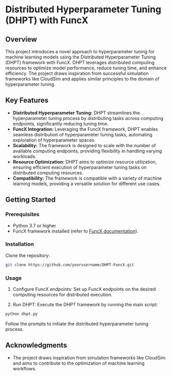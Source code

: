 # Distributed Hyperparameter Tuning (DHPT) with FuncX

## Overview

This project introduces a novel approach to hyperparameter tuning for machine learning models using the Distributed Hyperparameter Tuning (DHPT) framework with FuncX. DHPT leverages distributed computing resources to optimize model performance, reduce tuning time, and enhance efficiency. The project draws inspiration from successful simulation frameworks like CloudSim and applies similar principles to the domain of hyperparameter tuning.

## Key Features

- **Distributed Hyperparameter Tuning:** DHPT streamlines the hyperparameter tuning process by distributing tasks across computing endpoints, significantly reducing tuning time.
- **FuncX Integration:** Leveraging the FuncX framework, DHPT enables seamless distribution of hyperparameter tuning tasks, automating exploration of hyperparameter spaces.
- **Scalability:** The framework is designed to scale with the number of available computing endpoints, providing flexibility in handling varying workloads.
- **Resource Optimization:** DHPT aims to optimize resource utilization, ensuring efficient execution of hyperparameter tuning tasks on distributed computing resources.
- **Compatibility:** The framework is compatible with a variety of machine learning models, providing a versatile solution for different use cases.

## Getting Started

### Prerequisites

- Python 3.7 or higher
- FuncX framework installed (refer to [FuncX documentation](https://funcx.org/)).

### Installation

Clone the repository:

```bash
git clone https://github.com/yourusername/DHPT-FuncX.git

```

### Usage

1. Configure FuncX endpoints: Set up FuncX endpoints on the desired computing resources for distributed execution.

2. Run DHPT: Execute the DHPT framework by running the main script:

```bash
python dhpt.py
```

Follow the prompts to initiate the distributed hyperparameter tuning process.


## Acknowledgments

- The project draws inspiration from simulation frameworks like CloudSim and aims to contribute to the optimization of machine learning workflows.


